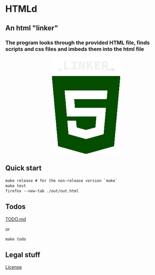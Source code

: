 # HTMLd

##  An html "linker"
### The program looks through the provided HTML file, finds scripts and css files and imbeds them into the html file

<p align="center" width="100%">
    <img src="/assets/logo.png">
</p>

## Quick start

```shell
make release # for the non-release version `make`
make test
firefox --new-tab ./out/out.html
```

## Todos

[TODO.md](/TODO.md)

or

```shell
make todo
```

## Legal stuff
[License](/LICENSE)